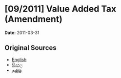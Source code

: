 # [09/2011] Value Added Tax (Amendment)

**Date:** 2011-03-31

## Original Sources

- [English](https://documents.gov.lk/view/acts/2011/3/09-2011_E.pdf)
- [සිංහල](https://documents.gov.lk/view/acts/2011/3/09-2011_S.pdf)
- [தமிழ்](https://documents.gov.lk/view/acts/2011/3/09-2011_T.pdf)
